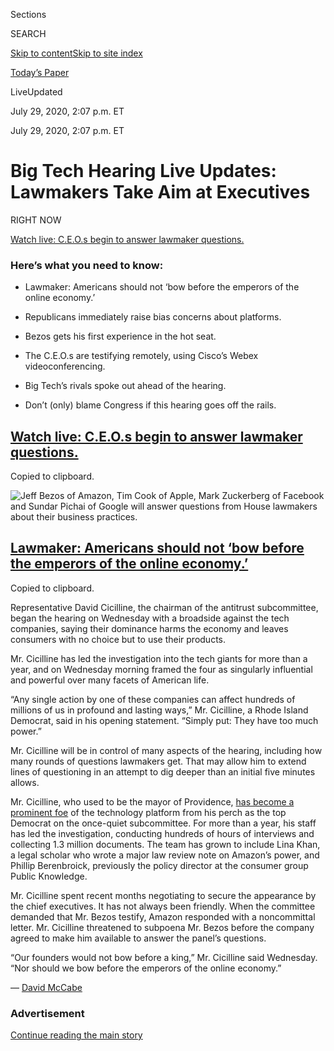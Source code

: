 <div id="app">

<div>

<div>

<div>

<div class="NYTAppHideMasthead css-ri3gv3 e1suatyy0">

<div class="section css-ui9rw0 e1suatyy2">

<div class="css-eph4ug er09x8g0">

<div class="css-6n7j50">

</div>

<span class="css-1dv1kvn">Sections</span>

<div class="css-10488qs">

<span class="css-1dv1kvn">SEARCH</span>

</div>

[Skip to content](#site-content)[Skip to site
index](#site-index)

</div>

<div class="css-10698na e1huz5gh0">

</div>

</div>

<div id="masthead-bar-one" class="section hasLinks css-15hmgas e1csuq9d3">

<div class="css-uqyvli e1csuq9d0">

</div>

<div class="css-1uqjmks e1csuq9d1">

</div>

<div class="css-9e9ivx">

[](https://myaccount.nytimes3xbfgragh.onion/auth/login?response_type=cookie&client_id=vi)

</div>

<div class="css-1bvtpon e1csuq9d2">

[Today’s
Paper](https://www.nytimes3xbfgragh.onion/section/todayspaper)

</div>

</div>

</div>

</div>

<div data-aria-hidden="false">

<div id="site-content" data-role="main">

<div class="css-mj09ha">

<span><span class="css-bwjyn0">Live</span><span class="css-vxcmzt"><span>Updated </span></span></span>

<div class="css-ki347z">

<span class="css-1656jku">July 29, 2020, 2:07 p.m.
ET</span><span class="css-xwx5dt"></span>

</div>

<span class="css-1dv1kvn" data-aria-live="polite">July 29, 2020, 2:07
p.m. ET</span>

</div>

<div class="css-ftdtgk">

<div class="css-1vkm6nb ehdk2mb0">

# Big Tech Hearing Live Updates: Lawmakers Take Aim at Executives

</div>

</div>

<div class="css-1qxhp4n">

<div class="css-192lewg e1oheyly0">

RIGHT NOW

[<span>Watch live: C.E.O.s begin to answer lawmaker
questions.</span>](#watch-live-ceos-begin-to-answer-lawmaker-questions)

</div>

</div>

<div id="feed-top" class="css-7pw99z">

</div>

### Here’s what you need to know:

  - [](#lawmaker-americans-should-not-bow-before-the-emperors-of-the-online-economy)
    
    <span>Lawmaker: Americans should not ‘bow before the emperors of the
    online economy.’</span>

  - [](#republicans-immediately-raise-bias-concerns-about-platforms)
    
    <span>Republicans immediately raise bias concerns about
    platforms.</span>

  - [](#bezos-gets-his-first-experience-in-the-hot-seat)
    
    <span>Bezos gets his first experience in the hot
    seat.</span>

  - [](#the-ceos-are-testifying-remotely-using-ciscos-webex-videoconferencing)
    
    <span>The C.E.O.s are testifying remotely, using Cisco’s Webex
    videoconferencing.</span>

  - [](#big-techs-rivals-spoke-out-ahead-of-the-hearing)
    
    <span>Big Tech’s rivals spoke out ahead of the hearing.</span>

  - [](#dont-only-blame-congress-if-this-hearing-goes-off-the-rails)
    
    <span>Don’t (only) blame Congress if this hearing goes off the
    rails.</span>

<div class="live-blog-post css-10d3q4a" data-test-id="live-blog-post" data-source-id="100000007262539">

<div id="watch-live-ceos-begin-to-answer-lawmaker-questions" class="css-608m5d">

</div>

<div class="css-j3uhc5">

<div class="css-bd1680">

## [Watch live: C.E.O.s begin to answer lawmaker questions.](#watch-live-ceos-begin-to-answer-lawmaker-questions)

<span class="css-uj8f8v" data-aria-live="polite">Copied to
clipboard.</span>

</div>

</div>

![<span class="css-16f3y1r e13ogyst0">Jeff Bezos of Amazon, Tim Cook of
Apple, Mark Zuckerberg of Facebook and Sundar Pichai of Google will
answer questions from House lawmakers about their business
practices.</span>](https://static01.graylady3jvrrxbe.onion/images/2020/07/29/business/29techhearing-video/29techhearing-video-videoSixteenByNine3000.jpg)

<div class="css-j3uhc5">

</div>

</div>

<div class="live-blog-post css-10d3q4a" data-test-id="live-blog-post" data-source-id="100000007262736">

<div id="lawmaker-americans-should-not-bow-before-the-emperors-of-the-online-economy" class="css-608m5d">

</div>

<div class="css-j3uhc5">

<div class="css-bd1680">

## [Lawmaker: Americans should not ‘bow before the emperors of the online economy.’](#lawmaker-americans-should-not-bow-before-the-emperors-of-the-online-economy)

<span class="css-uj8f8v" data-aria-live="polite">Copied to
clipboard.</span>

</div>

</div>

Representative David Cicilline, the chairman of the antitrust
subcommittee, began the hearing on Wednesday with a broadside against
the tech companies, saying their dominance harms the economy and leaves
consumers with no choice but to use their products.

Mr. Cicilline has led the investigation into the tech giants for more
than a year, and on Wednesday morning framed the four as singularly
influential and powerful over many facets of American life.

“Any single action by one of these companies can affect hundreds of
millions of us in profound and lasting ways,” Mr. Cicilline, a Rhode
Island Democrat, said in his opening statement. “Simply put: They have
too much power.”

Mr. Cicilline will be in control of many aspects of the hearing,
including how many rounds of questions lawmakers get. That may allow him
to extend lines of questioning in an attempt to dig deeper than an
initial five minutes allows.

Mr. Cicilline, who used to be the mayor of Providence, [has become a
prominent
foe](https://www.nytimes3xbfgragh.onion/2019/12/08/technology/David-Cicilline-antitrust-tech.html)
of the technology platform from his perch as the top Democrat on the
once-quiet subcommittee. For more than a year, his staff has led the
investigation, conducting hundreds of hours of interviews and collecting
1.3 million documents. The team has grown to include Lina Khan,
a<span class="css-8l6xbc evw5hdy0"> </span>legal scholar who wrote a
major law review note on Amazon’s power, and Phillip Berenbroick,
previously the policy director at the consumer group Public Knowledge.

Mr. Cicilline spent recent months negotiating to secure the appearance
by the chief executives. It has not always been friendly. When the
committee demanded that Mr. Bezos testify, Amazon responded with a
noncommittal letter. Mr. Cicilline threatened to subpoena Mr. Bezos
before the company agreed to make him available to answer the panel’s
questions.

“Our founders would not bow before a king,” Mr. Cicilline said
Wednesday. “Nor should we bow before the emperors of the online
economy.”

<div class="css-j3uhc5">

— [<span class="css-1baulvz last-byline" itemprop="name">David
McCabe</span>](https://www.nytimes3xbfgragh.onion/by/david-mccabe)

</div>

</div>

<div id="ad-0" class="css-1pmeh62">

<div class="css-142l3g4">

### Advertisement

[Continue reading the main
story](#after-dfp-ad-mid1)

<div id="dfp-ad-mid1" class="ad dfp-ad-mid1-wrapper" style="text-align:center;height:100%;display:block">

</div>

<div id="after-dfp-ad-mid1">

</div>

</div>

</div>

<div class="live-blog-post css-10d3q4a" data-test-id="live-blog-post" data-source-id="100000007262813">

<div id="republicans-immediately-raise-bias-concerns-about-platforms" class="css-608m5d">

</div>

<div class="css-j3uhc5">

<div class="css-bd1680">

## [Republicans immediately raise bias concerns about platforms.](#republicans-immediately-raise-bias-concerns-about-platforms)

<span class="css-uj8f8v" data-aria-live="polite">Copied to
clipboard.</span>

</div>

</div>

Top Republicans on the committee immediately raised concerns that the
tech giants are systemically suppressing conservative views, an unproven
claim that has grown popular on the right and moved the hearing away
from the central antitrust questions of the hearings.

Representative Jim Jordan of Ohio, the top Republican on the Judiciary
Committee, spent his opening statements listing anecdotes where
Republican officials had been subject to enforcement actions by the
platforms’ rules. (He did not mention<span class="css-8l6xbc evw5hdy0">
</span>that conservative publications and figures routinely rank among
the top performing pages on Facebook and other platforms.)

“I’ll just cut to the chase, Big Tech’s out to get conservatives,” said
Mr. Jordan. He later accused the companies of “trying to impact
elections” and “censoring conservatives.”

The claims are a persistent, if largely unproven, gripe among
Republicans. President Trump, Attorney General William P. Barr and
lawmakers like Mr. Jordan and Senator Ted Cruz of Texas have all raised
concerns that Facebook, Twitter, and YouTube purposely downplay or
remove conservative voices on their sites.

The suspicions rise from the accurate perception that Silicon Valley is
dominated by liberal-leaning workers. In November 2018, Facebook removed
an ad by an anti-abortion group endorsing Republican Senator Marsha
Blackburn of Tennessee. Facebook said it did so because an image on the
ad that appeared to violate its community norms. That example and others
have fueled suspicion of conservative censorship.

Mr. Trump recently issued an executive order curtailing safe harbors for
internet companies in retaliation against his perceptions of bias. The
order was issued after [Twitter
labeled](https://slack-redir.net/link?url=https%3A%2F%2Fwww.nytimes3xbfgragh.onion%2F2020%2F05%2F26%2Ftechnology%2Ftwitter-trump-mail-in-ballots.html)
a set of his tweets in late May for misinformation.

<div class="css-j3uhc5">

— [<span class="css-1baulvz" itemprop="name">David
McCabe</span>](https://www.nytimes3xbfgragh.onion/by/david-mccabe) and
[<span class="css-1baulvz last-byline" itemprop="name">Cecilia
Kang</span>](https://www.nytimes3xbfgragh.onion/by/cecilia-kang)

</div>

</div>

<div class="live-blog-post css-10d3q4a" data-test-id="live-blog-post" data-source-id="100000007260489">

<div id="bezos-gets-his-first-experience-in-the-hot-seat" class="css-608m5d">

</div>

<div class="css-j3uhc5">

<div class="css-bd1680">

## [Bezos gets his first experience in the hot seat.](#bezos-gets-his-first-experience-in-the-hot-seat)

<span class="css-uj8f8v" data-aria-live="polite">Copied to
clipboard.</span>

</div>

</div>

<div class="css-79elbk" data-testid="photoviewer-wrapper">

<div class="css-z3e15g" data-testid="photoviewer-wrapper-hidden">

</div>

<div class="css-1a48zt4 ehw59r15" data-testid="photoviewer-children">

![<span class="css-16f3y1r e13ogyst0" data-aria-hidden="true">Jeff
Bezos, chief executive of Amazon, in Washington last
September.</span><span class="css-cnj6d5 e1z0qqy90" itemprop="copyrightHolder"><span class="css-1ly73wi e1tej78p0">Credit...</span><span><span>Emma
Howells for The New York
Times</span></span></span>](https://static01.graylady3jvrrxbe.onion/images/2020/07/29/business/29tech-hearing-bezopreview/merlin_161066715_389fe742-254c-4e71-abe2-54f2b577a380-articleLarge.jpg?quality=75&auto=webp&disable=upscale)

</div>

</div>

Jeff Bezos, Amazon’s chief executive, has a couple of unique
distinctions among the chief executives testifying on Wednesday: He had
never faced Congress before, and he is by far the world’s richest
person.

Those two facts may put him under a particularly intense spotlight at
the hearing, giving lawmakers the first chance to force him to publicly
respond to a range of criticisms. Some will probably hew close to
antitrust law, but others may veer to a broader critique of the
disparity between his wealth — now hovering around $180 billion — and
the pay and working conditions of the labor making at or around $15 an
hour that forms Amazon’s logistical advantage.

Mr. Bezos has never been particularly open to the press and has not
faced tough public questioning for years. He has held just a few brief
sessions about Amazon with journalists recently, and public
question-and-answer sessions have hardly included fierce critics. In
one, he sat opposite his brother, and in another, he was with the
private equity titan David Rubenstein.

In [prepared
testimony](https://blog.aboutamazon.com/policy/statement-by-jeff-bezos-to-the-u-s-house-committee-on-the-judiciary)
for the hearing, Mr. Bezos presented himself as an American success
story, raised by a plucky young mother and adopted at four by his
father, a Cuban immigrant. He said he took a risk to start Amazon, using
seed funding from his parents.

“Amazon’s success was anything but preordained,” he said.

While he said he invited scrutiny, Mr. Bezos also said, “Unlike many
other countries around the world, this great nation we live in supports
and does not stigmatize entrepreneurial risk-taking.”

Mr. Bezos did not address his own wealth head on, but he did say that 80
percent of Amazon’s shares are held by outsiders, including pension
funds and mutual funds for retirement, that he said have benefited from
the rise in the company’s share price.

While Mr. Bezos has [a growing
presence](https://www.nytimes3xbfgragh.onion/2020/07/27/business/jeff-bezos-amazon-congress.html)
in Washington, he has let his top deputies do the day-to-day work of
lobbying and influencing lawmakers to its lobbying and communications
team, which has grown to more than 800 people globally. Amazon also
spent $16.8 million on federal lobbying last year.

<div class="css-j3uhc5">

— [<span class="css-1baulvz last-byline" itemprop="name">Karen
Weise</span>](https://www.nytimes3xbfgragh.onion/by/karen-weise)

</div>

</div>

<div class="live-blog-post css-10d3q4a" data-test-id="live-blog-post" data-source-id="100000007256302">

<div id="the-ceos-are-testifying-remotely-using-ciscos-webex-videoconferencing" class="css-608m5d">

</div>

<div class="css-j3uhc5">

<div class="css-bd1680">

## [The C.E.O.s are testifying remotely, using Cisco’s Webex videoconferencing.](#the-ceos-are-testifying-remotely-using-ciscos-webex-videoconferencing)

<span class="css-uj8f8v" data-aria-live="polite">Copied to
clipboard.</span>

</div>

</div>

<div class="css-79elbk" data-testid="photoviewer-wrapper">

<div class="css-z3e15g" data-testid="photoviewer-wrapper-hidden">

</div>

<div class="css-1a48zt4 ehw59r15" data-testid="photoviewer-children">

![<span class="css-16f3y1r e13ogyst0" data-aria-hidden="true">Webex has
been used to conduct more than 100 congressional hearings during the
pandemic.</span><span class="css-cnj6d5 e1z0qqy90" itemprop="copyrightHolder"><span class="css-1ly73wi e1tej78p0">Credit...</span><span><span>Anna
Moneymaker for The New York
Times</span></span></span>](https://static01.graylady3jvrrxbe.onion/images/2020/07/29/business/29tech-hearing-webex/merlin_174831297_dbba0a25-3406-4981-8177-40356c08d534-articleLarge.jpg?quality=75&auto=webp&disable=upscale)

</div>

</div>

Congressional hearings usually involve witnesses appearing in dark
suits, with their entourages sitting behind them and lawmakers
questioning them from above as phalanxes of photographers snap pictures
and videographers stream the proceedings from a cavernous room at the
Capitol.

Not this time.

The C.E.O.s of Amazon, Apple, Facebook and Google are all appearing on
Wednesday before a House subcommittee
virtually<span class="css-8l6xbc evw5hdy0"> </span>because of the
coronavirus pandemic. Remotely beaming into the hearing adds a wrinkle
of digital complexity, with any note-passing from aides and underlings
most likely happening off-camera.

And while many of the tech giants make [their own video-calling
software](https://www.nytimes3xbfgragh.onion/2020/04/24/technology/zoom-rivals-virus-facebook-google.html),
none will be using their own tools. Instead, they will all be joining
via Cisco’s Webex videoconferencing service.

Webex has been the go-to service for Congress since the pandemic began.
It has been certified by the House’s administration committee for being
secure and meeting “business and technical requirements,” a House
administration spokesman, Peter Whippy, said.

In that time, Webex has been used for more than 100 congressional
hearings, said Jean Rosauer, Webex’s head of government sector. Cisco
added that it had experienced more than triple its normal volume of
virtual meetings through Webex in recent months.

“Congressional hearings — such as the upcoming House Judiciary Committee
hearing — have traditions, policies and procedures, and we had to ensure
those could be conducted virtually and securely,” Ms. Rosauer said in a
statement. She added that Cisco was “incredibly proud” to play a role in
keeping Congress connected.

<div class="css-j3uhc5">

— [<span class="css-1baulvz last-byline" itemprop="name">Kellen
Browning</span>](https://www.nytimes3xbfgragh.onion/by/kellen-browning)

</div>

</div>

<div id="ad-1" class="css-1pmeh62">

<div class="css-142l3g4">

### Advertisement

[Continue reading the main
story](#after-dfp-ad-mid2)

<div id="dfp-ad-mid2" class="ad dfp-ad-mid2-wrapper" style="text-align:center;height:100%;display:block">

</div>

<div id="after-dfp-ad-mid2">

</div>

</div>

</div>

<div class="live-blog-post css-10d3q4a" data-test-id="live-blog-post" data-source-id="100000007262384">

<div id="big-techs-rivals-spoke-out-ahead-of-the-hearing" class="css-608m5d">

</div>

<div class="css-j3uhc5">

<div class="css-bd1680">

## [Big Tech’s rivals spoke out ahead of the hearing.](#big-techs-rivals-spoke-out-ahead-of-the-hearing)

<span class="css-uj8f8v" data-aria-live="polite">Copied to
clipboard.</span>

</div>

</div>

<div class="css-79elbk" data-testid="photoviewer-wrapper">

<div class="css-z3e15g" data-testid="photoviewer-wrapper-hidden">

</div>

<div class="css-1a48zt4 ehw59r15" data-testid="photoviewer-children">

![<span class="css-16f3y1r e13ogyst0" data-aria-hidden="true">Kevin
Mayer, the chief executive of TikTok, issued a statement on Wednesday
addressing how the video app has been dealing with scrutiny because of
its Chinese
ownership.</span><span class="css-cnj6d5 e1z0qqy90" itemprop="copyrightHolder"><span class="css-1ly73wi e1tej78p0">Credit...</span><span><span>Jesse
Grant/Getty
Images</span></span></span>](https://static01.graylady3jvrrxbe.onion/images/2020/07/29/business/29tech-hearing-rivals/merlin_164279103_480dfcec-5c97-492c-b524-1e7885551ae2-articleLarge.jpg?quality=75&auto=webp&disable=upscale)

</div>

</div>

Many competitors to Google, Facebook, Apple and Amazon have been busy
talking to House lawmakers for months about those companies’ power. And
some deliberately spoke out this week to position themselves for how
they would be portrayed in the hearing and to influence the questioning.

TikTok, the Chinese-owned video app, issued a statement from [its chief
executive](https://www.nytimes3xbfgragh.onion/2020/05/18/business/media/tiktok-ceo-kevin-mayer.html),
Kevin Mayer, on Wednesday morning. In it, he addressed how the app —
which Facebook is likely to cite in the hearing as an example of how
competition in social networking is thriving — has been dealing with
scrutiny because of its Chinese ownership.

“We have received even more scrutiny due to the company’s Chinese
origins,” Mr. Mayer said [in the
statement](https://newsroom.tiktok.com/en-us/fair-competition-and-transparency-benefits-us-all).
“We accept this and embrace the challenge of giving peace of mind
through greater transparency and accountability. We believe it is
essential to show users, advertisers, creators and regulators that we
are responsible and committed members of the American community that
follows U.S. laws.”

He also pointed to Facebook’s willingness to launch “copycat products,”
like Reels, a TikTok look-alike. Facebook has had a history of emulating
competing products.

“Let’s focus our energies on fair and open competition in service of our
consumers, rather than maligning attacks by our competitor — namely
Facebook — disguised as patriotism and designed to put an end to our
very presence in the U.S.,” Mr. Mayer said.

Other tech companies also seized on the hearing to air their thoughts.
Tim Sweeney, chief executive of Epic Games, the Cary, N.C.-based maker
of [the hit game
Fortnite](https://www.nytimes3xbfgragh.onion/2018/07/25/arts/what-is-fortnite-battle-royale-nyt.html),
lashed out at Apple and Google for price gouging and unfair policies in
what he called their “app store monopolies.”

“Both stores significantly obstruct competition,” Mr. Sweeney said in an
interview on Tuesday. He particularly criticized Apple’s 30 percent fee
on payments for digital goods, which he said made it difficult for
smaller players to offer artists a better deal.

Apple has said the [30 percent commission it takes from many
apps](https://www.nytimes3xbfgragh.onion/2020/07/28/technology/apple-app-store-airbnb-classpass.html)
in its App Store is a standard fee. Mr. Sweeney called that argument
“silly nonsense.” Epic’s version of an app store charges its
developers a 12 percent fee.

Mr. Sweeney, who began programming on an Apple II Plus computer in 1982
and founded Epic nine years later, said he felt a responsibility to
speak out.

“Every tech company that does business in this world is going to have to
live with the power we give these other companies,” he said.

<div class="css-j3uhc5">

— [<span class="css-1baulvz" itemprop="name">Mike
Isaac</span>](https://www.nytimes3xbfgragh.onion/by/mike-isaac) and
[<span class="css-1baulvz last-byline" itemprop="name">Erin
Griffith</span>](https://www.nytimes3xbfgragh.onion/by/erin-griffith)

</div>

</div>

<div class="live-blog-post css-10d3q4a" data-test-id="live-blog-post" data-source-id="100000007262537">

<div id="dont-only-blame-congress-if-this-hearing-goes-off-the-rails" class="css-608m5d">

</div>

<div class="css-j3uhc5">

<div class="css-bd1680">

## [Don’t (only) blame Congress if this hearing goes off the rails.](#dont-only-blame-congress-if-this-hearing-goes-off-the-rails)

<span class="css-uj8f8v" data-aria-live="polite">Copied to
clipboard.</span>

</div>

</div>

Members of Congress have been
[mocked](https://www.thewrap.com/senator-orrin-hatch-facebook-biz-model-zuckerberg/)
for asking ridiculous questions in technology hearings like these. That
might happen again today, but it won’t be entirely their fault.

These big tech companies intentionally make themselves hard to
understand.

Few people outside these companies can truly examine how Amazon
influences prices of products we buy on its site or[at other
retailers](https://www.bloomberg.com/news/articles/2019-08-05/amazon-is-squeezing-sellers-that-offer-better-prices-on-walmart);
or assess fears that Google[funnels people to its own
websites](https://themarkup.org/google-the-giant/2020/07/28/google-search-results-prioritize-google-products-over-competitors),
Apple[steers people to its own
apps](https://www.nytimes3xbfgragh.onion/interactive/2019/09/09/technology/apple-app-store-competition.html)
or Facebook peers into what we do online to [squash its
rivals](https://www.nytimes3xbfgragh.onion/2018/12/05/technology/facebook-emails-privacy-data.html).
All of this is, by design, shrouded in secrecy and mystery.

Big Tech shouldn’t want it to stay that way. Even companies like
Facebook and Google are asking for more government guidance and rules
around thorny topics like protecting elections and preventing hate
speech on their sites. That means that the public and the tech companies
have a vested interest in making these fact-finding sessions as
productive as possible.

[Read more in On
Tech](https://www.nytimes3xbfgragh.onion/2020/07/29/technology/congress-big-tech.html).

*You can* [*sign up
here*](https://www.nytimes3xbfgragh.onion/newsletters/signup/OT) *for On
Tech with Shira Ovide, a newsletter each weekday about how technology is
reshaping our lives and world.*

<div class="css-j3uhc5">

— [<span class="css-1baulvz last-byline" itemprop="name">Shira
Ovide</span>](https://www.nytimes3xbfgragh.onion/by/shira-ovide)

</div>

</div>

<div class="live-blog-post css-10d3q4a" data-test-id="live-blog-post" data-source-id="100000007262381">

<div id="there-are-many-investigations-into-the-tech-companies-heres-where-they-all-stand" class="css-608m5d">

</div>

<div class="css-j3uhc5">

<div class="css-bd1680">

## [There are many investigations into the tech companies. Here’s where they all stand.](#there-are-many-investigations-into-the-tech-companies-heres-where-they-all-stand)

<span class="css-uj8f8v" data-aria-live="polite">Copied to
clipboard.</span>

</div>

</div>

<div class="css-79elbk" data-testid="photoviewer-wrapper">

<div class="css-z3e15g" data-testid="photoviewer-wrapper-hidden">

</div>

<div class="css-1a48zt4 ehw59r15" data-testid="photoviewer-children">

![<span class="css-16f3y1r e13ogyst0" data-aria-hidden="true">The
Federal Trade Commission is preparing to depose Mark Zuckerberg, the
chief executive of Facebook, for its investigation of the social
network.</span><span class="css-cnj6d5 e1z0qqy90" itemprop="copyrightHolder"><span class="css-1ly73wi e1tej78p0">Credit...</span><span><span>Pete
Marovich for The New York
Times</span></span></span>](https://static01.graylady3jvrrxbe.onion/images/2020/07/29/business/29tech-hearing-inquiries/merlin_163192332_bc0f35e4-7fc0-481a-bec0-f76d02126a92-articleLarge.jpg?quality=75&auto=webp&disable=upscale)

</div>

</div>

The tech giants are under investigation from numerous federal and state
antitrust officials, as well as by the lawmakers holding today’s
hearing.

The Justice Department’s investigation of Google appears to be the
furthest along. [The agency is expected to soon announce a case against
Google](https://www.nytimes3xbfgragh.onion/2020/06/25/technology/barr-google-investigation.html),
focusing on alleged antitrust violations in online advertising.

The Federal Trade Commission is[preparing to
depose](https://www.nytimes3xbfgragh.onion/2020/07/17/technology/ftc-facebook-investigation.html)Mark
Zuckerberg, the chief executive of Facebook, and other top executives at
the company for its investigation of the social network. That inquiry
appears to focus on whether Facebook illegally maintained a monopoly in
social networking by killing off competition through its acquisitions of
Instagram and WhatsApp. That investigation may not wrap up before the
end of the year.

Other investigations are moving forward, but not as swiftly as the
Google investigation. The Justice Department is also investigating
Apple’s power over the app store, along with state attorneys general.
The agency has Facebook under review as well, looking at the company’s
position in online advertising. But that investigation appears to be
moving slowly.

State investigators have been [looking into whether Amazon abuses its
power](https://www.nytimes3xbfgragh.onion/2020/06/12/technology/state-inquiry-antitrust-amazon.html)
over sellers on the tech giant’s site. The F.T.C. is also investigating
Amazon, but that appears to be moving slowly.

<div class="css-j3uhc5">

— [<span class="css-1baulvz last-byline" itemprop="name">Cecilia
Kang</span>](https://www.nytimes3xbfgragh.onion/by/cecilia-kang)

</div>

</div>

<div id="ad-2" class="css-1pmeh62">

<div class="css-142l3g4">

### Advertisement

[Continue reading the main
story](#after-dfp-ad-mid3)

<div id="dfp-ad-mid3" class="ad dfp-ad-mid3-wrapper" style="text-align:center;height:100%;display:block">

</div>

<div id="after-dfp-ad-mid3">

</div>

</div>

</div>

<div class="live-blog-post css-10d3q4a" data-test-id="live-blog-post" data-source-id="100000007262654">

<div id="trump-administration-asks-fcc-to-narrow-protections-for-tech-companies" class="css-608m5d">

</div>

<div class="css-j3uhc5">

<div class="css-bd1680">

## [Trump administration asks F.C.C. to narrow protections for tech companies.](#trump-administration-asks-fcc-to-narrow-protections-for-tech-companies)

<span class="css-uj8f8v" data-aria-live="polite">Copied to
clipboard.</span>

</div>

</div>

The Trump administration asked the Federal Communications Commission
this week to narrow its interpretation of a law that shields internet
platforms like Facebook and YouTube from certain lawsuits over the
content they host.

The request, which stems from an executive order President Trump signed
in May, is part of a growing push by the president and his allies, who
say that tech companies are removing or suppressing conservative
content. Despite evidence that conservative sites and figures perform
well online, the president, along with much of his conservative base,
have repeatedly criticized the platforms over instances in which
conservative content was removed or otherwise moderated for violating a
platform’s rules.

In a petition on Monday, the Department of Commerce asked the commission
to clarify that the law, known as Section 230, does not protect a
platform when it moderates or highlights user content based on a
“reasonably discernible viewpoint or message, without having been
prompted to, asked to, or searched for by the user.” It would also limit
the circumstances under which platforms are protected from liability
over their users’ content.

Kayleigh McEnany, the White House spokeswoman, said in a statement on
Wednesday morning that the president wants the F.C.C. “to clarify that
Section 230 does not permit social media companies that alter or
editorialize users’ speech to escape civil liability.”

Mr. Trump weighed in later on Twitter:

<div class="css-nj25e3">

> If Congress doesn’t bring fairness to Big Tech, which they should have
> done years ago, I will do it myself with Executive Orders. In
> Washington, it has been ALL TALK and NO ACTION for years, and the
> people of our Country are sick and tired of it\!
> 
> — Donald J. Trump (@realDonaldTrump)
> [July 29, 2020](https://twitter.com/realDonaldTrump/status/1288506554585505793?ref_src=twsrc%5Etfw)

</div>

The petition is now in the hands of the F.C.C., an independent agency
currently led by a Republican chairman, Ajit Pai, who was appointed to
the position by Mr. Trump. “The F.C.C. will carefully review the
petition,” said Brian Hart, a spokesman for the commission.

<div class="css-j3uhc5">

— [<span class="css-1baulvz last-byline" itemprop="name">David
McCabe</span>](https://www.nytimes3xbfgragh.onion/by/david-mccabe)

</div>

</div>

<div class="live-blog-post css-10d3q4a" data-test-id="live-blog-post" data-source-id="100000007261598">

<div id="what-ceos-said" class="css-608m5d">

</div>

<div class="css-j3uhc5">

<div class="css-bd1680">

## [Here’s a tally of the C.E.O.s’ catchphrases. Follow along as we update it live.](#what-ceos-said)

<span class="css-uj8f8v" data-aria-live="polite">Copied to
clipboard.</span>

</div>

</div>

How often do tech titans repeat themselves? How many times will the
chief executives fall back on buzzwords and catchphrases? And how
frequently will they bring up their rivals (TikTok\! Walmart\! Each
other\!) to downplay their companies’ power?

To answer these questions, we’re keeping track of how often Jeff Bezos
of Amazon, Sundar Pichai of Google, Tim Cook of Apple and Mark
Zuckerberg of Facebook use certain arguments and phrases throughout the
course of the antitrust hearing. Follow along with us
here.

<div id="tech-hearing-phrases" class="section interactive-content interactive-size-scoop css-174j8de" data-id="100000007261403">

<div class="css-17ih8de interactive-body" data-sourceid="100000007261403">

<div class="g-story g-freebird g-max-limit" data-preview-slug="2020-07-27-tech-hearing-bingo">

<div class="g-container">

<div class="g-container g-tally-wide-parent">

<div class="g-container g-tally-wide">

<div class="g-asset g-table" style="max-width: 600px">

### We Are Not That Big

#### Each time a C.E.O. argues that his company is not actually that powerful because its market share is small or its influence is limited.

<div data-role="img">

| **On Repeat**                               | **Count** |
| ------------------------------------------- | --------- |
| <span class="g-zuck">Mark Zuckerberg</span> | 1         |
| <span class="g-bezos">Jeff Bezos</span>     | 1         |
| <span class="g-cook">Tim Cook</span>        | 2         |
| <span class="g-pichai">Sundar Pichai</span> | 1         |

</div>

</div>

<div class="g-asset g-table" style="max-width: 600px">

### We Are Good for America

#### Each time a C.E.O. boasts about how his company has added jobs, fueled economic growth, accelerated innovation or otherwise helped the country.

<div data-role="img">

| **On Repeat**                               | **Count** |
| ------------------------------------------- | --------- |
| <span class="g-zuck">Mark Zuckerberg</span> | 4         |
| <span class="g-bezos">Jeff Bezos</span>     | 3         |
| <span class="g-cook">Tim Cook</span>        | 3         |
| <span class="g-pichai">Sundar Pichai</span> | 9         |

</div>

</div>

</div>

<div class="g-container g-tally-wide">

<div class="g-asset g-table" style="max-width: 600px">

### We Will Get Back to You

#### Each time a C.E.O. doesn’t directly answer a question, saying instead that he will respond after the company looks into the matter.

<div data-role="img">

| **On Repeat**                               | **Count** |
| ------------------------------------------- | --------- |
| <span class="g-zuck">Mark Zuckerberg</span> | 0         |
| <span class="g-bezos">Jeff Bezos</span>     | 0         |
| <span class="g-cook">Tim Cook</span>        | 0         |
| <span class="g-pichai">Sundar Pichai</span> | 0         |

</div>

</div>

<div class="g-asset g-table" style="max-width: 600px">

### We Are Not the Ones to Worry About

#### Each time a C.E.O. tries to shift attention by citing a competitor or the specter of how China could dominate tech if their own companies are curtailed.

<div data-role="img">

| **On Repeat**                               | **Count** |
| ------------------------------------------- | --------- |
| <span class="g-zuck">Mark Zuckerberg</span> | 6         |
| <span class="g-bezos">Jeff Bezos</span>     | 4         |
| <span class="g-cook">Tim Cook</span>        | 4         |
| <span class="g-pichai">Sundar Pichai</span> | 0         |

</div>

</div>

</div>

</div>

</div>

</div>

</div>

</div>

<div class="css-j3uhc5">

— [<span class="css-1baulvz last-byline" itemprop="name">Kellen
Browning</span>](https://www.nytimes3xbfgragh.onion/by/kellen-browning)

</div>

</div>

<div>

</div>

<div class="live-blog-post css-10d3q4a" data-test-id="live-blog-post" data-source-id="100000007255877">

<div id="what-to-expect-from-the-hearing" class="css-608m5d">

</div>

<div class="css-j3uhc5">

<div class="css-bd1680">

## [What to expect from the hearing.](#what-to-expect-from-the-hearing)

<span class="css-uj8f8v" data-aria-live="polite">Copied to
clipboard.</span>

</div>

</div>

<div class="css-79elbk" data-testid="photoviewer-wrapper">

<div class="css-z3e15g" data-testid="photoviewer-wrapper-hidden">

</div>

<div class="css-1a48zt4 ehw59r15" data-testid="photoviewer-children">

![<span class="css-16f3y1r e13ogyst0" data-aria-hidden="true">The chief
executives of Amazon, Apple, Facebook and Google will testify before
Congress at 1 p.m on
Wednesday.</span>](https://static01.graylady3jvrrxbe.onion/images/2020/07/29/business/29tech-hearing-ledeall/29tech-hearing-ledeall-articleLarge.jpg?quality=75&auto=webp&disable=upscale)

</div>

</div>

After lawmakers collected hundreds of hours of interviews and obtained
more than 1.3 million documents about Amazon, Apple, Facebook and
Google, their chief executives will testify before Congress at 1 p.m. on
Wednesday to defend their powerful businesses.

The captains of the New Gilded Age — [Jeff Bezos of
Amazon](https://www.nytimes3xbfgragh.onion/2020/07/27/business/jeff-bezos-amazon-congress.html),
Tim Cook of Apple, Mark Zuckerberg of Facebook and Sundar Pichai of
Google — will appear together before Congress for the first time to
justify their business practices. Members of the House judiciary’s
antitrust subcommittee [have investigated the internet
giants](https://www.nytimes3xbfgragh.onion/2019/06/11/technology/antitrust-hearing.html)
for more than a year on accusations that they have stifled rivals and
harmed consumers. The exact contents of the documents they’ve collected
are unknown, although they are said to include documents related to some
of the companies’ acquisitions and internal communications among top
executives.

It is set to be a bizarre spectacle, with four men who run companies
worth nearly $5 trillion combined — and who include two of the world’s
richest individuals — primed to argue that their businesses are not
really that powerful after all.

And it will be a first in another way: Mr. Zuckerberg, Mr. Pichai, Mr.
Bezos and Mr. Cook will all be testifying via videoconference, rather
than rising side-by-side for a swearing-in at a witness table in
Washington.

At the hearing, the 15 members of the antitrust subcommittee will have
five minutes for each question. Representative David Cicilline, Democrat
of Rhode Island and the chairman of the subcommittee, will control the
number of rounds of questioning, potentially stretching the hearing into
the evening.

The antitrust issues facing Apple, Facebook, [Google and
Amazon](https://www.nytimes3xbfgragh.onion/2019/06/02/business/google-antitrust-investigation.html)
are complex and vastly different.

Amazon is accused of abusing its role as both a retailer and a platform
hosting third-party sellers on its marketplace. Apple has been accused
of unfairly using its clout over its App Store to block rivals and to
force apps to pay high commissions. Rivals have said Facebook has a
monopoly in social networking. Alphabet, the parent company of Google,
is dealing with multiple antitrust allegations because of Google’s
dominance in online advertising, search and smartphone software.

Democrats may also veer off the topic of antitrust and bring up concerns
about misinformation on social media. Some Republicans are expected to
sidetrack discussion with their concerns of liberal bias at the Silicon
Valley companies and accusations that conservative voices are censored.

<div class="css-j3uhc5">

— [<span class="css-1baulvz" itemprop="name">Cecilia
Kang</span>](https://www.nytimes3xbfgragh.onion/by/cecilia-kang),
[<span class="css-1baulvz" itemprop="name">Jack
Nicas</span>](https://www.nytimes3xbfgragh.onion/by/jack-nicas) and
[<span class="css-1baulvz last-byline" itemprop="name">David
McCabe</span>](https://www.nytimes3xbfgragh.onion/by/david-mccabe)

</div>

</div>

<div id="ad-0" class="css-4dvyd6">

<div class="css-142l3g4">

### Advertisement

[Continue reading the main
story](#after-dfp-ad-mid1)

<div id="dfp-ad-mid1" class="ad dfp-ad-mid1-wrapper" style="text-align:center;height:100%;display:block">

</div>

<div id="after-dfp-ad-mid1">

</div>

</div>

</div>

<div class="live-blog-post css-10d3q4a" data-test-id="live-blog-post" data-source-id="100000007255828">

<div id="todays-hearing-has-echoes-of-bill-gates-22-years-ago" class="css-608m5d">

</div>

<div class="css-j3uhc5">

<div class="css-bd1680">

## [Today’s hearing has echoes of Bill Gates, 22 years ago.](#todays-hearing-has-echoes-of-bill-gates-22-years-ago)

<span class="css-uj8f8v" data-aria-live="polite">Copied to
clipboard.</span>

</div>

</div>

<div class="css-79elbk" data-testid="photoviewer-wrapper">

<div class="css-z3e15g" data-testid="photoviewer-wrapper-hidden">

</div>

<div class="css-1a48zt4 ehw59r15" data-testid="photoviewer-children">

![<span class="css-16f3y1r e13ogyst0" data-aria-hidden="true">Bill Gates
had his own turn in the hot seat in
1998.</span><span class="css-cnj6d5 e1z0qqy90" itemprop="copyrightHolder"><span class="css-1ly73wi e1tej78p0">Credit...</span><span><span>Douglas
Graham/Congressional Quarterly, via Getty
Images</span></span></span>](https://static01.graylady3jvrrxbe.onion/images/2020/08/03/business/03tech-hearing-gates/03tech-hearing-gates-articleLarge.jpg?quality=75&auto=webp&disable=upscale)

</div>

</div>

The tech industry is an engine of innovation, job creation and American
economic prowess. Competition is flourishing, and just a click away.
Sure, we do well, but consumers are the big winners.

That was the gist of [Bill Gates’s
testimony](https://archive.nytimes3xbfgragh.onion/www.nytimes3xbfgragh.onion/library/tech/98/03/biztech/articles/04microsoft.html)
before a Senate panel more than two decades ago. And it’s a safe bet the
same themes will feature prominently when the leaders of Amazon, Apple,
Facebook and Google testify on Wednesday.

There are differences, but this week’s appearance by tech executives is
reminiscent of the congressional grilling Microsoft’s chief faced 22
years ago.

In 1998, the spotlight was squarely on Mr. Gates, co-founder of
Microsoft, the tech behemoth of the personal computer era. This time,
the leaders of four big technology companies will be in the dock,
appearing remotely because of a pandemic.

Today, more issues are in play. In the late 1990s, the concern was that
Microsoft would use its dominance in the PC market to stifle internet
upstarts. The sheer market muscle of today’s tech giants is a worry, but
so is the role they play broadly in commerce and communication,
influencing public opinion and politics.

When Mr. Gates testified, a formal investigation of Microsoft by federal
regulators and dozens of states was well underway. The same is true now
for Google and Facebook, while Amazon and Apple are also facing
antitrust scrutiny.

There can be gotcha moments. Under pointed questioning, Mr. Gates
rhetorically bobbed and weaved, refusing to use the M-word: monopoly.

But when Jim Barksdale, head of Netscape, the internet company most in
Microsoft’s sights, testified that day, he asked the spectators to raise
their hands if they used a PC.

About three-quarters of the room did. Then, how many of them used
Microsoft’s Windows operating system? Almost the same number of hands
flew up again.

“That,” Mr. Barksdale said, “is a monopoly.”

<div class="css-j3uhc5">

— [<span class="css-1baulvz last-byline" itemprop="name">Steve
Lohr</span>](https://www.nytimes3xbfgragh.onion/by/steve-lohr)

</div>

</div>

<div>

</div>

</div>

## Site Index

<div>

</div>

## Site Information Navigation

  - [© <span>2020</span> <span>The New York Times
    Company</span>](https://help.nytimes3xbfgragh.onion/hc/en-us/articles/115014792127-Copyright-notice)

<!-- end list -->

  - [NYTCo](https://www.nytco.com/)
  - [Contact
    Us](https://help.nytimes3xbfgragh.onion/hc/en-us/articles/115015385887-Contact-Us)
  - [Work with us](https://www.nytco.com/careers/)
  - [Advertise](https://nytmediakit.com/)
  - [T Brand Studio](http://www.tbrandstudio.com/)
  - [Your Ad
    Choices](https://www.nytimes3xbfgragh.onion/privacy/cookie-policy#how-do-i-manage-trackers)
  - [Privacy](https://www.nytimes3xbfgragh.onion/privacy)
  - [Terms of
    Service](https://help.nytimes3xbfgragh.onion/hc/en-us/articles/115014893428-Terms-of-service)
  - [Terms of
    Sale](https://help.nytimes3xbfgragh.onion/hc/en-us/articles/115014893968-Terms-of-sale)
  - [Site
    Map](https://spiderbites.nytimes3xbfgragh.onion)
  - [Help](https://help.nytimes3xbfgragh.onion/hc/en-us)
  - [Subscriptions](https://www.nytimes3xbfgragh.onion/subscription?campaignId=37WXW)

</div>

</div>

</div>

</div>
